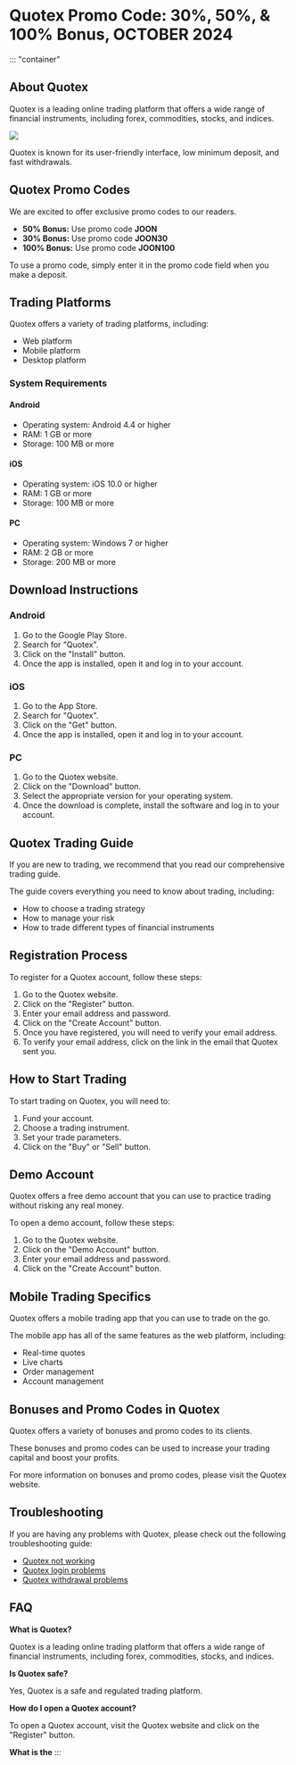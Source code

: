 # Quotex Promo Code: 30%, 50%, & 100% Bonus, OCTOBER 2024

::: \"container\"
## About Quotex

Quotex is a leading online trading platform that offers a wide range of
financial instruments, including forex, commodities, stocks, and
indices.

[![](https://static.quotex.io/files/4_en/300_250.jpg)](https://traff.sbs/brokerqxlid)

Quotex is known for its user-friendly interface, low minimum deposit,
and fast withdrawals.

## Quotex Promo Codes

We are excited to offer exclusive promo codes to our readers.

-   **50% Bonus:** Use promo code **JOON**
-   **30% Bonus:** Use promo code **JOON30**
-   **100% Bonus:** Use promo code **JOON100**

To use a promo code, simply enter it in the promo code field when you
make a deposit.

## Trading Platforms

Quotex offers a variety of trading platforms, including:

-   Web platform
-   Mobile platform
-   Desktop platform

### System Requirements

#### Android

-   Operating system: Android 4.4 or higher
-   RAM: 1 GB or more
-   Storage: 100 MB or more

#### iOS

-   Operating system: iOS 10.0 or higher
-   RAM: 1 GB or more
-   Storage: 100 MB or more

#### PC

-   Operating system: Windows 7 or higher
-   RAM: 2 GB or more
-   Storage: 200 MB or more

## Download Instructions

### Android

1.  Go to the Google Play Store.
2.  Search for "Quotex".
3.  Click on the "Install" button.
4.  Once the app is installed, open it and log in to your account.

### iOS

1.  Go to the App Store.
2.  Search for "Quotex".
3.  Click on the "Get" button.
4.  Once the app is installed, open it and log in to your account.

### PC

1.  Go to the Quotex website.
2.  Click on the "Download" button.
3.  Select the appropriate version for your operating system.
4.  Once the download is complete, install the software and log in to
    your account.

## Quotex Trading Guide

If you are new to trading, we recommend that you read our comprehensive
trading guide.

The guide covers everything you need to know about trading, including:

-   How to choose a trading strategy
-   How to manage your risk
-   How to trade different types of financial instruments

## Registration Process

To register for a Quotex account, follow these steps:

1.  Go to the Quotex website.
2.  Click on the "Register" button.
3.  Enter your email address and password.
4.  Click on the "Create Account" button.
5.  Once you have registered, you will need to verify your email
    address.
6.  To verify your email address, click on the link in the email that
    Quotex sent you.

## How to Start Trading

To start trading on Quotex, you will need to:

1.  Fund your account.
2.  Choose a trading instrument.
3.  Set your trade parameters.
4.  Click on the "Buy" or "Sell" button.

## Demo Account

Quotex offers a free demo account that you can use to practice trading
without risking any real money.

To open a demo account, follow these steps:

1.  Go to the Quotex website.
2.  Click on the "Demo Account" button.
3.  Enter your email address and password.
4.  Click on the "Create Account" button.

## Mobile Trading Specifics

Quotex offers a mobile trading app that you can use to trade on the go.

The mobile app has all of the same features as the web platform,
including:

-   Real-time quotes
-   Live charts
-   Order management
-   Account management

## Bonuses and Promo Codes in Quotex

Quotex offers a variety of bonuses and promo codes to its clients.

These bonuses and promo codes can be used to increase your trading
capital and boost your profits.

For more information on bonuses and promo codes, please visit the Quotex
website.

## Troubleshooting

If you are having any problems with Quotex, please check out the
following troubleshooting guide:

-   [Quotex not working](\%22https://joon.co.ke/quotex-not-working/\%22)
-   [Quotex login
    problems](\%22https://joon.co.ke/quotex-login-problems/\%22)
-   [Quotex withdrawal
    problems](\%22https://joon.co.ke/quotex-withdrawal-problems/\%22)

## FAQ

**What is Quotex?**

Quotex is a leading online trading platform that offers a wide range of
financial instruments, including forex, commodities, stocks, and
indices.

**Is Quotex safe?**

Yes, Quotex is a safe and regulated trading platform.

**How do I open a Quotex account?**

To open a Quotex account, visit the Quotex website and click on the
"Register" button.

**What is the**
:::


